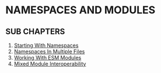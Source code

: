 # NAMESPACES AND MODULES

## SUB CHAPTERS

1. [Starting With Namespaces](./1-starting-with-namespaces/app.ts)
2. [Namespaces In Multiple Files](./2-namespaces-in-multiple-files/src/app.ts)
3. [Working With ESM Modules](./3-working-with-esm-modules/src/app.ts)
4. [Mixed Module Interoperability](./4-mixed-modules-interoperability/src/app.ts)
